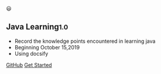 <!-- _coverpage.md -->

😃

## Java Learning<small>1.0</small>

<!-- > A magical documentation site generator. -->
<!-- > Now choose, so love. -->

- Record the knowledge points encountered in learning java
- Beginning October 15,2019
- Using docsify

<!-- Link -->
[GitHub](https://github.com/floatLig/DoLeetcode)
[Get Started](#docsify)

<!-- background image -->
<!-- ![](_media/bg.png) -->

<!-- background color -->
<!-- ![color](#f0f0f0) -->